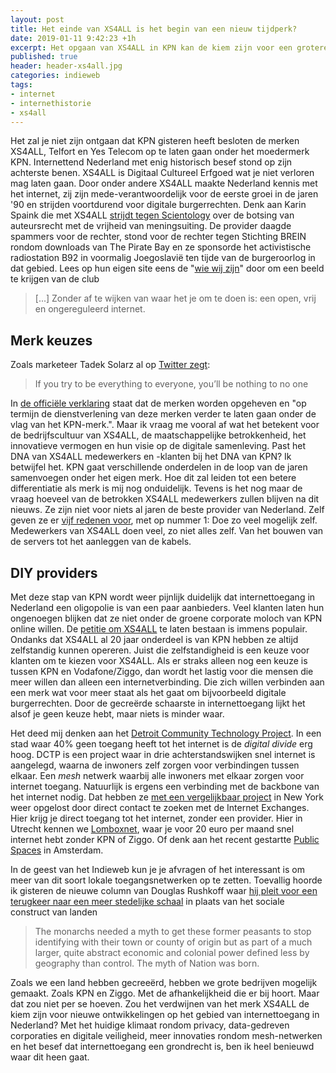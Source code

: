 ```yaml
---
layout: post
title: Het einde van XS4ALL is het begin van een nieuw tijdperk?
date: 2019-01-11 9:42:23 +1h
excerpt: Het opgaan van XS4ALL in KPN kan de kiem zijn voor een grotere verandering in internettoegang.
published: true
header: header-xs4all.jpg
categories: indieweb
tags: 
- internet
- internethistorie
- xs4all
---
```

Het zal je niet zijn ontgaan dat KPN gisteren heeft besloten de merken XS4ALL, Telfort en Yes Telecom op te laten gaan onder het moedermerk KPN. Internettend Nederland met enig historisch besef stond op zijn achterste benen. XS4ALL is Digitaal Cultureel Erfgoed wat je niet verloren mag laten gaan. Door onder andere XS4ALL maakte Nederland kennis met het internet, zij zijn mede-verantwoordelijk voor de eerste groei in de jaren '90 en strijden voortdurend voor digitale burgerrechten. Denk aan Karin Spaink die met XS4ALL [strijdt tegen Scientology](https://nl.wikipedia.org/wiki/Zaak-Scientology_tegen_Karin_Spaink) over de botsing van auteursrecht met de vrijheid van meningsuiting. De provider daagde spammers voor de rechter, stond voor de rechter tegen Stichting BREIN rondom downloads van The Pirate Bay en ze sponsorde het activistische radiostation B92 in voormalig Joegoslavië ten tijde van de burgeroorlog in dat gebied. Lees op hun eigen site eens de "[wie wij zijn](https://www.xs4all.nl/over-xs4all/wie-wij-zijn.htm)" door om een beeld te krijgen van de club

>  \[...] Zonder af te wijken van waar het je om te doen is: een open, vrij en ongereguleerd internet.

## Merk keuzes
Zoals marketeer Tadek Solarz al op [Twitter zegt](https://twitter.com/TadekSolarz/status/1083624476351315969):
> If you try to be everything to everyone, you’ll be nothing to no one

In [de officiële verklaring](https://overons.kpn/nl/nieuws/2019/kpn-zet-vol-in-op-kpn-merk) staat dat de merken worden opgeheven en "op termijn de dienstverlening van deze merken verder te laten gaan onder de vlag van het KPN-merk.". Maar ik vraag me vooral af wat het betekent voor de bedrijfscultuur van XS4ALL, de maatschappelijke betrokkenheid, het innovatieve vermogen en hun visie op de digitale samenleving. Past het DNA van XS4ALL medewerkers en -klanten bij het DNA van KPN? Ik betwijfel het. KPN gaat verschillende onderdelen in de loop van de jaren samenvoegen onder het eigen merk. Hoe dit zal leiden tot een betere differentiatie als merk is mij nog onduidelijk. Tevens is het nog maar de vraag hoeveel van de betrokken XS4ALL medewerkers zullen blijven na dit nieuws. Ze zijn niet voor niets al jaren de beste provider van Nederland. Zelf geven ze er [vijf redenen voor](https://blog.xs4all.nl/superstabielnetwerk/), met op nummer 1: Doe zo veel mogelijk zelf. Medewerkers van XS4ALL doen veel, zo niet alles zelf. Van het bouwen van de servers tot het aanleggen van de kabels. 

## DIY providers

Met deze stap van KPN wordt weer pijnlijk duidelijk dat internettoegang in Nederland een oligopolie is van een paar aanbieders. Veel klanten laten hun ongenoegen blijken dat ze niet onder de groene corporate moloch van KPN online willen. De [petitie om XS4ALL](https://petities.nl/petitions/xs4all-moet-blijven?locale=nl) te laten bestaan is immens populair.  Ondanks dat XS4ALL al 20 jaar onderdeel is van KPN hebben ze altijd zelfstandig kunnen opereren. Juist die zelfstandigheid is een keuze voor klanten om te kiezen voor XS4ALL. Als er straks alleen nog een keuze is tussen KPN en Vodafone/Ziggo, dan wordt het lastig voor die mensen die meer willen dan alleen een internetverbinding. Die zich willen verbinden aan een merk wat voor meer staat als het gaat om bijvoorbeeld digitale burgerrechten. Door de gecreërde schaarste in internettoegang lijkt het alsof je geen keuze hebt, maar niets is minder waar. 

Het deed mij denken aan het [Detroit Community Technology Project](https://www.alliedmedia.org/dctp). In een stad waar 40% geen toegang heeft tot het internet is de *digital divide* erg hoog. DCTP is een project waar in drie achterstandswijken snel internet is aangelegd, waarna de inwoners zelf zorgen voor verbindingen tussen elkaar. Een _mesh_ netwerk waarbij alle inwoners met elkaar zorgen voor internet toegang. Natuurlijk is ergens een verbinding met de backbone van het internet nodig. Dat hebben ze [met een vergelijkbaar project](https://motherboard.vice.com/en_us/article/gv5qb4/how-a-diy-network-plans-to-subvert-time-warner-cables-nyc-internet-monopoly) in New York weer opgelost door direct contact te zoeken met de Internet Exchanges. Hier krijg je direct toegang tot het internet, zonder een provider. Hier in Utrecht kennen we [Lomboxnet](http://www.lomboxnet.nl/), waar je voor 20 euro per maand snel internet hebt zonder KPN of Ziggo. Of denk aan het recent gestartte [Public Spaces](http://publicspaces.net) in Amsterdam. 

In de geest van het Indieweb kun je je afvragen of het interessant is om meer van dit soort lokale toegangsnetwerken op te zetten. Toevallig hoorde ik gisteren de nieuwe column van Douglas Rushkoff waar [hij pleit voor een terugkeer naar een meer stedelijke schaal](https://medium.com/wordsthatmatter/why-nation-is-the-word-of-the-year-f937cc35a547) in plaats van het sociale construct van landen

> The monarchs needed a myth to get these former peasants to stop identifying with their town or county of origin but as part of a much larger, quite abstract economic and colonial power defined less by geography than control. The myth of Nation was born.

Zoals we een land hebben gecreeërd, hebben we grote bedrijven mogelijk gemaakt. Zoals KPN en Ziggo. Met de afhankelijkheid die er bij hoort. Maar dat zou niet per se hoeven. 
Zou het verdwijnen van het merk XS4ALL de kiem zijn voor nieuwe ontwikkelingen op het gebied van internettoegang in Nederland? Met het huidige klimaat rondom privacy, data-gedreven corporaties en digitale veiligheid, meer innovaties rondom mesh-netwerken en het besef dat internettoegang een grondrecht is, ben ik heel benieuwd waar dit heen gaat. 